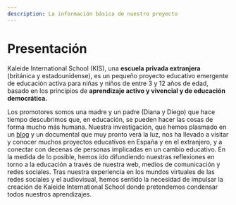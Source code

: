 ```yaml
---
description: La información básica de nuestro proyecto
---
```


# Presentación

Kaleide International School \(KIS\), una **escuela privada extranjera** \(británica y estadounidense\), es un pequeño proyecto educativo emergente de educación activa para niñas y niños de entre 3 y 12 años de edad, basado en los principios de **aprendizaje activo y vivencial y de educación democrática.** 

Los promotores somos una madre y un padre \(Diana y Diego\) que hace tiempo descubrimos que, en educación, se pueden hacer las cosas de forma mucho más humana. Nuestra investigación, que hemos plasmado en un [blog](http://www.estonoesunaescuela.org) y un documental que muy pronto verá la luz, nos ha llevado a visitar y conocer muchos proyectos educativos en España y en el extranjero, y a conectar con decenas de personas implicadas en un cambio educativo. En la medida de lo posible, hemos ido difundiendo nuestras reflexiones en torno a la educación a través de nuestra web, medios de comunicación y redes sociales. Tras nuestra experiencia en los mundos virtuales de las redes sociales y el audiovisual, hemos sentido la necesidad de impulsar la creación de Kaleide International School donde pretendemos condensar todos nuestros aprendizajes.

